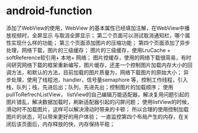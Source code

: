 # android-function
添加了WebView的使用，WebView 的基本属性已经填加注解，在WebView中播放视频时，全屏显示 与取消全屏显示；
第二个页面可以测试取消通知栏，哪个属性实现什么样的功能；
第三个页面添加图片的压缩功能；
第四个页面添加了异步处理，网络下载，图片的三级缓存；
图片的三级缓存，使用LruCache + softReference软引用+ 本地+ 网络；
图片控缓存，使用的网络下载很简易，有时间研究网络下载的框架重新编写，图片缓存，还差一个控制图片加载内存大小的回调方法，和默认的方法，目前加载的图片质量为，网络下载图片的原始大小；
异步处理，使用了线程池，handler，信号量semaphore 等，控制工作线程，引入栈，队列；栈，先进后出；队列，先进先出；控制图片的加载顺序；
使用pullToRefrechListView，
listView的自己编辑万能适配器，解决复用问题引起的图片错乱，解决数据加载时，刷新适配器引起的闪屏问题；
使用listView的时候，滑动时不加载图片，这样可以解决滑动时带来的卡顿；
所以合理的使用控制加载图片的状态，可以带来更好的用户体验；
一直监控第四个布局产生的内存，在关闭后该页面后，内存释放的快，内存保持平稳；
